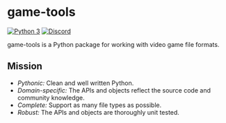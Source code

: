 # game-tools

[![Python 3](https://img.shields.io/badge/python-3-blue.svg)]() [![Discord](https://img.shields.io/badge/discord-chat-7289DA.svg)](https://discord.gg/KvwmdXA)

game-tools is a Python package for working with video game file formats.

## Mission

- *Pythonic:* Clean and well written Python.
- *Domain-specific:* The APIs and objects reflect the source code and community knowledge.
- *Complete:* Support as many file types as possible.
- *Robust:* The APIs and objects are thoroughly unit tested.
